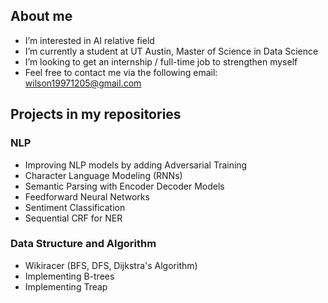 ## About me
- I’m interested in AI relative field
- I’m currently a student at UT Austin, Master of Science in Data Science
- I’m looking to get an internship / full-time job to strengthen myself
- Feel free to contact me via the following email: wilson19971205@gmail.com

## Projects in my repositories

### NLP
- Improving NLP models by adding Adversarial Training
- Character Language Modeling (RNNs)
- Semantic Parsing with Encoder Decoder Models
- Feedforward Neural Networks
- Sentiment Classification
- Sequential CRF for NER

### Data Structure and Algorithm
- Wikiracer (BFS, DFS, Dijkstra's Algorithm)
- Implementing B-trees
- Implementing Treap

<!---
wilson19971205/wilson19971205 is a ✨ special ✨ repository because its `README.md` (this file) appears on your GitHub profile.
You can click the Preview link to take a look at your changes.
--->
